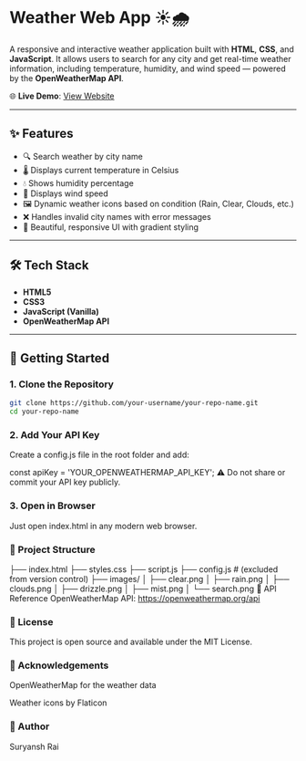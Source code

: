 # Weather Web App ☀️🌧️

A responsive and interactive weather application built with **HTML**, **CSS**, and **JavaScript**. It allows users to search for any city and get real-time weather information, including temperature, humidity, and wind speed — powered by the **OpenWeatherMap API**.

🌐 **Live Demo**: [View Website](https://suryanshrai1.github.io/Weather-Web-App/)

---

## ✨ Features

- 🔍 Search weather by city name
- 🌡️ Displays current temperature in Celsius
- 💧 Shows humidity percentage
- 💨 Displays wind speed
- 🖼️ Dynamic weather icons based on condition (Rain, Clear, Clouds, etc.)
- ❌ Handles invalid city names with error messages
- 🎨 Beautiful, responsive UI with gradient styling

---

## 🛠️ Tech Stack

- **HTML5**
- **CSS3**
- **JavaScript (Vanilla)**
- **OpenWeatherMap API**

---

## 🚀 Getting Started

### 1. Clone the Repository

```bash
git clone https://github.com/your-username/your-repo-name.git
cd your-repo-name
```

### 2. Add Your API Key
Create a config.js file in the root folder and add:

const apiKey = 'YOUR_OPENWEATHERMAP_API_KEY';
⚠️ Do not share or commit your API key publicly.

### 3. Open in Browser
Just open index.html in any modern web browser.

### 📁 Project Structure

├── index.html
├── styles.css
├── script.js
├── config.js         # (excluded from version control)
├── images/
│   ├── clear.png
│   ├── rain.png
│   ├── clouds.png
│   ├── drizzle.png
│   ├── mist.png
│   └── search.png
🧪 API Reference
OpenWeatherMap API: https://openweathermap.org/api

### 📝 License
This project is open source and available under the MIT License.

### 🙌 Acknowledgements
OpenWeatherMap for the weather data

Weather icons by Flaticon

### 👤 Author
Suryansh Rai